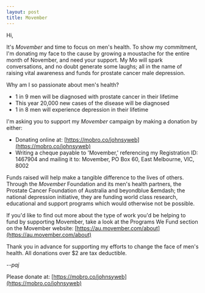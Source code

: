 ```yaml
---
layout: post
title: Movember
---
```


Hi,

It's _Movember_ and time to focus on men's health. To show my commitment, I'm
donating my face to the cause by growing a moustache for the entire month of
November, and need your support. My Mo will spark conversations, and no doubt
generate some laughs; all in the name of raising vital awareness and funds for
prostate cancer male depression.

Why am I so passionate about men's health?

- 1 in 9 men will be diagnosed with prostate cancer in their lifetime
- This year 20,000 new cases of the disease will be diagnosed
- 1 in 8 men will experience depression in their lifetime

I'm asking you to support my _Movember_ campaign by making a donation by either:

- Donating online at: [https://mobro.co/johnsyweb](https://mobro.co/johnsyweb)
- Writing a cheque payable to 'Movember,' referencing my Registration ID:
  1467904 and mailing it to: Movember, PO Box 60, East Melbourne, VIC, 8002

Funds raised will help make a tangible difference to the lives of others.
Through the _Movember_ Foundation and its men's health partners, the Prostate
Cancer Foundation of Australia and beyondblue &emdash; the national depression
initiative, they are funding world class research, educational and support
programs which would otherwise not be possible.

If you'd like to find out more about the type of work you'd be helping to fund
by supporting Movember, take a look at the Programs We Fund section on the
Movember website: [https://au.movember.com/about](https://au.movember.com/about)

Thank you in advance for supporting my efforts to change the face of men's
health. All donations over $2 are tax deductible.

_--paj_

Please donate at: [https://mobro.co/johnsyweb](https://mobro.co/johnsyweb)
